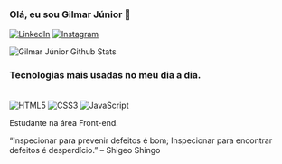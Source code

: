 
### Olá, eu sou Gilmar Júnior 🚀 

[![LinkedIn](https://img.shields.io/badge/LinkedIn-0077B5?style=for-the-badge&logo=linkedin&logoColor=white)](https://www.linkedin.com/in/gilmar-peron-9211b2245/)
[![Instagram](https://img.shields.io/badge/Instagram-E4405F?style=for-the-badge&logo=instagram&logoColor=white)]()

![Gilmar Júnior Github Stats](https://github-readme-stats.vercel.app/api?username=devjunior&show_icons=true&theme=tokyonight)

### Tecnologias mais usadas no meu dia a dia.

<div style="display: inline-block"><br/>
    <img src="https://img.shields.io/badge/HTML5-E34F26?style=for-the-badge&logo=html5&logoColor=white" alt="HTML5" align="center">
    <img src="https://img.shields.io/badge/CSS3-1572B6?style=for-the-badge&logo=css3&logoColor=white" alt="CSS3" align="center">
    <img src="https://img.shields.io/badge/JavaScript-F7DF1E?style=for-the-badge&logo=javascript&logoColor=black" alt="JavaScript" align="center">
</div>

<br/>

Estudante na área Front-end.

“Inspecionar para prevenir defeitos é bom; Inspecionar para encontrar defeitos é desperdício.” – Shigeo Shingo
